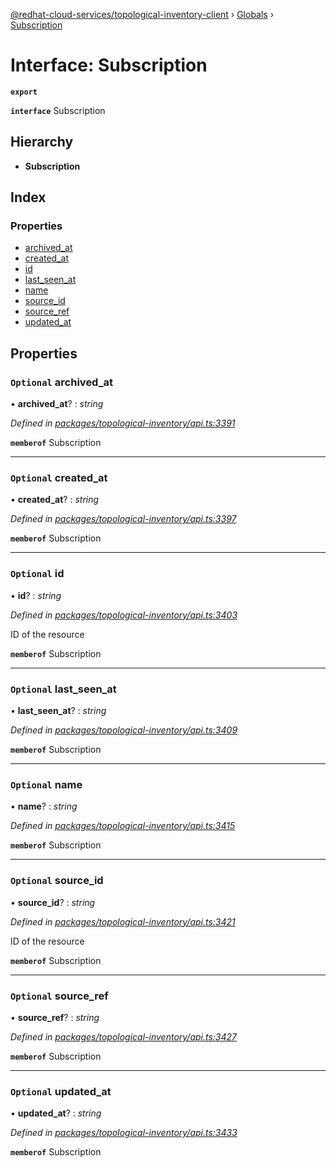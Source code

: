 [@redhat-cloud-services/topological-inventory-client](../README.md) › [Globals](../globals.md) › [Subscription](subscription.md)

# Interface: Subscription

**`export`** 

**`interface`** Subscription

## Hierarchy

* **Subscription**

## Index

### Properties

* [archived_at](subscription.md#optional-archived_at)
* [created_at](subscription.md#optional-created_at)
* [id](subscription.md#optional-id)
* [last_seen_at](subscription.md#optional-last_seen_at)
* [name](subscription.md#optional-name)
* [source_id](subscription.md#optional-source_id)
* [source_ref](subscription.md#optional-source_ref)
* [updated_at](subscription.md#optional-updated_at)

## Properties

### `Optional` archived_at

• **archived_at**? : *string*

*Defined in [packages/topological-inventory/api.ts:3391](https://github.com/fhlavac/javascript-clients/blob/master/packages/topological-inventory/api.ts#L3391)*

**`memberof`** Subscription

___

### `Optional` created_at

• **created_at**? : *string*

*Defined in [packages/topological-inventory/api.ts:3397](https://github.com/fhlavac/javascript-clients/blob/master/packages/topological-inventory/api.ts#L3397)*

**`memberof`** Subscription

___

### `Optional` id

• **id**? : *string*

*Defined in [packages/topological-inventory/api.ts:3403](https://github.com/fhlavac/javascript-clients/blob/master/packages/topological-inventory/api.ts#L3403)*

ID of the resource

**`memberof`** Subscription

___

### `Optional` last_seen_at

• **last_seen_at**? : *string*

*Defined in [packages/topological-inventory/api.ts:3409](https://github.com/fhlavac/javascript-clients/blob/master/packages/topological-inventory/api.ts#L3409)*

**`memberof`** Subscription

___

### `Optional` name

• **name**? : *string*

*Defined in [packages/topological-inventory/api.ts:3415](https://github.com/fhlavac/javascript-clients/blob/master/packages/topological-inventory/api.ts#L3415)*

**`memberof`** Subscription

___

### `Optional` source_id

• **source_id**? : *string*

*Defined in [packages/topological-inventory/api.ts:3421](https://github.com/fhlavac/javascript-clients/blob/master/packages/topological-inventory/api.ts#L3421)*

ID of the resource

**`memberof`** Subscription

___

### `Optional` source_ref

• **source_ref**? : *string*

*Defined in [packages/topological-inventory/api.ts:3427](https://github.com/fhlavac/javascript-clients/blob/master/packages/topological-inventory/api.ts#L3427)*

**`memberof`** Subscription

___

### `Optional` updated_at

• **updated_at**? : *string*

*Defined in [packages/topological-inventory/api.ts:3433](https://github.com/fhlavac/javascript-clients/blob/master/packages/topological-inventory/api.ts#L3433)*

**`memberof`** Subscription
